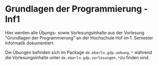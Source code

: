 # Grundlagen der Programmierung - Inf1

Hier werden alle Übungs- sowie Vorlesungsinhalte aus der Vorlesung "Grundlagen der Programmierung"
an der Hochschule Hof im 1. Semester Informatik dokumentiert.

Die Übungen befinden sich im Package `de.eberln.gdp.uebung.*` während die Vorlesungsinhalte unter `de.eberln.gdp.vorlesungen.*`zu finden sind.